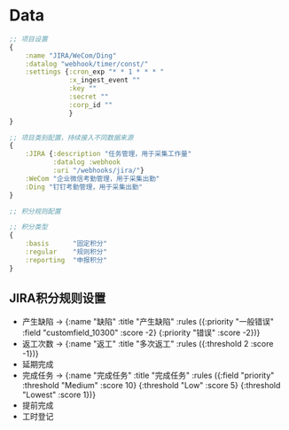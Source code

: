 # Data

```clojure
;; 项目设置
{
    :name "JIRA/WeCom/Ding"
    :datalog "webhook/timer/const/"
    :settings {:cron_exp "* * 1 * * * "
               :x_ingest_event ""
               :key ""
               :secret ""
               :corp_id ""
               }
}
```

```clojure
;; 项目类别配置，持续接入不同数据来源
{
    :JIRA {:description "任务管理，用于采集工作量"
           :datalog :webhook
           :uri "/webhooks/jira/"}
    :WeCom "企业微信考勤管理，用于采集出勤"
    :Ding "钉钉考勤管理，用于采集出勤"
}
```

```clojure
;; 积分规则配置
```

```clojure
;; 积分类型
{
    :basis      "固定积分"
    :regular    "规则积分"
    :reporting  "申报积分"
}
```

## JIRA积分规则设置

* 产生缺陷 -> {:name "缺陷" :title "产生缺陷" :rules ({:priority "一般错误" :field "customfield_10300" :score -2} {:priority "错误" :score -2})}
* 返工次数 -> {:name "返工" :title "多次返工" :rules ({:threshold 2 :score -1})}
* 延期完成
* 完成任务 -> {:name "完成任务" :title "完成任务" :rules ({:field "priority" :threshold "Medium" :score 10} {:threshold "Low" :score 5} {:threshold "Lowest" :score 1})} 
* 提前完成
* 工时登记